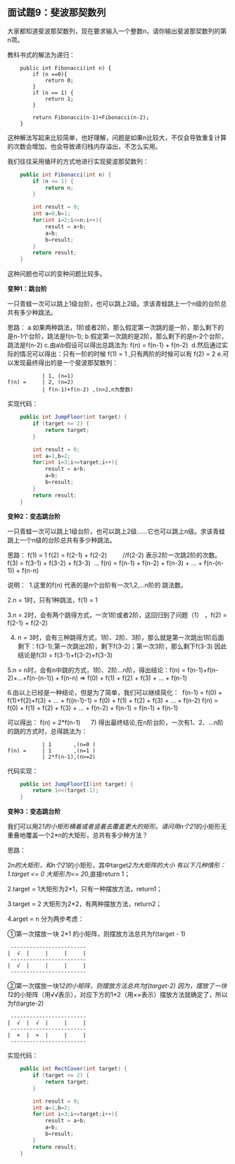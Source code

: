 ## 面试题9：斐波那契数列

大家都知道斐波那契数列，现在要求输入一个整数n，请你输出斐波那契数列的第n项。

教科书式的解法为递归：
```
    public int Fibonacci(int n) {
        if (n ==0){
            return 0;
        }
        if (n == 1) {
            return 1;
        }

        return Fibonacci(n-1)+Fibonacci(n-2);
    }
```

这种解法写起来比较简单，也好理解，问题是如果n比较大，不仅会导致重复计算的次数会增加，也会导致递归栈内存溢出，不怎么实用。

我们往往采用循环的方式地进行实现斐波那契数列：
```java
    public int Fibonacci(int n) {
        if (n <= 1) {
            return n;
        }

        int result = 0;
        int a=0,b=1;
        for(int i=2;i<=n;i++){
            result = a+b;
            a=b;
            b=result;
        }
        return result;
    }

```

这种问题也可以的变种问题比较多。

**变种1：跳台阶**

一只青蛙一次可以跳上1级台阶，也可以跳上2级。求该青蛙跳上一个n级的台阶总共有多少种跳法。

思路：
a.如果两种跳法，1阶或者2阶，那么假定第一次跳的是一阶，那么剩下的是n-1个台阶，跳法是f(n-1);
b.假定第一次跳的是2阶，那么剩下的是n-2个台阶，跳法是f(n-2)
c.由a\b假设可以得出总跳法为: f(n) = f(n-1) + f(n-2) 
d.然后通过实际的情况可以得出：只有一阶的时候 f(1) = 1 ,只有两阶的时候可以有 f(2) = 2
e.可以发现最终得出的是一个斐波那契数列：

```
           | 1, (n=1)
f(n) =     | 2, (n=2)
           | f(n-1)+f(n-2) ,(n>2,n为整数)
```

实现代码：
```java
    public int JumpFloor(int target) {
        if (target <= 2) {
            return target;
        }

        int result = 0;
        int a=1,b=2;
        for(int i=3;i<=target;i++){
            result = a+b;
            a=b;
            b=result;
        }
        return result;
    }
```


**变种2：变态跳台阶**

一只青蛙一次可以跳上1级台阶，也可以跳上2级……它也可以跳上n级。求该青蛙跳上一个n级的台阶总共有多少种跳法。

思路：
f(1) = 1
f(2) = f(2-1) + f(2-2)         //f(2-2) 表示2阶一次跳2阶的次数。
f(3) = f(3-1) + f(3-2) + f(3-3) 
...
f(n) = f(n-1) + f(n-2) + f(n-3) + ... + f(n-(n-1)) + f(n-n) 
 

说明： 
1.这里的f(n) 代表的是n个台阶有一次1,2,...n阶的 跳法数。

2.n = 1时，只有1种跳法，f(1) = 1

3.n = 2时，会有两个跳得方式，一次1阶或者2阶，这回归到了问题（1） ，f(2) = f(2-1) + f(2-2) 

4. n = 3时，会有三种跳得方式，1阶、2阶、3阶，那么就是第一次跳出1阶后面剩下：f(3-1);第一次跳出2阶，剩下f(3-2)；第一次3阶，那么剩下f(3-3)
因此结论是f(3) = f(3-1)+f(3-2)+f(3-3)

5.n = n时，会有n中跳的方式，1阶、2阶...n阶，得出结论：f(n) = f(n-1)+f(n-2)+...+f(n-(n-1)) + f(n-n) => f(0) + f(1) + f(2) + f(3) + ... + f(n-1)


6.由以上已经是一种结论，但是为了简单，我们可以继续简化：
 f(n-1) = f(0) + f(1)+f(2)+f(3) + ... + f((n-1)-1) = f(0) + f(1) + f(2) + f(3) + ... + f(n-2)
f(n) = f(0) + f(1) + f(2) + f(3) + ... + f(n-2) + f(n-1) = f(n-1) + f(n-1)

可以得出：
f(n) = 2*f(n-1)
    
7) 得出最终结论,在n阶台阶，一次有1、2、...n阶的跳的方式时，总得跳法为：
```
           | 1       ,(n=0 ) 
f(n) =     | 1       ,(n=1 )
           | 2*f(n-1),(n>=2)
```


代码实现：
```java
    public int JumpFloorII(int target) {
        return 1<<(target-1);
    }
```

**变种3：变态跳台阶**

我们可以用2*1的小矩形横着或者竖着去覆盖更大的矩形。请问用n个2*1的小矩形无重叠地覆盖一个2*n的大矩形，总共有多少种方法？

思路：


2*n的大矩形，和n个2*1的小矩形，其中target*2为大矩阵的大小
有以下几种情形：
1.target <= 0 大矩形为<= 2*0,直接return 1；

2.target = 1大矩形为2*1，只有一种摆放方法，return1；

3.target = 2 大矩形为2*2，有两种摆放方法，return2；

4.arget = n 分为两步考虑：

①第一次摆放一块 2*1 的小矩阵，则摆放方法总共为f(target - 1)
```
 ------------------------
|  √  |     |     |     |
 ------------------------
|  √  |     |     |     |
 ------------------------
```

②第一次摆放一块1*2的小矩阵，则摆放方法总共为f(target-2)
因为，摆放了一块1*2的小矩阵（用√√表示），对应下方的1*2（用××表示）摆放方法就确定了，所以为f(targte-2)

```
 ------------------------
|  √  |  √  |     |     |
 ------------------------
|  ×  |  ×  |     |     |
 ------------------------
```

实现代码：
```java
    public int RectCover(int target) {
        if (target <= 2) {
            return target;
        }

        int result = 0;
        int a=1,b=2;
        for(int i=3;i<=target;i++){
            result = a+b;
            a=b;
            b=result;
        }
        return result;
    }
```


